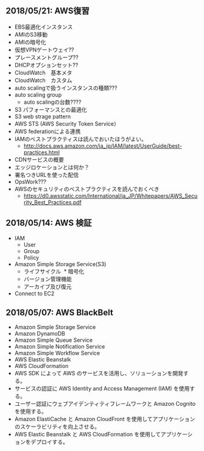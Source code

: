 ## 2018/05/21: AWS復習
* EBS最適化インスタンス
* AMIのS3移動
* AMIの暗号化
* 仮想VPNゲートウェイ??
* プレースメントグループ??
* DHCPオプションセット??
* CloudWatch　基本メタ
* CloudWatch　カスタム
* auto scalingで扱うインスタンスの種類???
* auto scaling group
  * auto scalingの台数????
* S3 パフォーマンスとの最適化
* S3 web strage pattern
* AWS STS (AWS Security Token Service）
* AWS federationによる連携
* IAMのベストプラクティスは読んでおいたほうがよい。
  * http://docs.aws.amazon.com/ja_jp/IAM/latest/UserGuide/best-practices.html
* CDNサービスの概要
* エッジロケーションとは何か？
* 署名つきURLを使った配信
* OpsWork???
* AWSのセキュリティのベストプラクティスを読んでおくべき
  * https://d0.awsstatic.com/International/ja_JP/Whitepapers/AWS_Security_Best_Practices.pdf






## 2018/05/14: AWS 検証
* IAM
  * User
  * Group
  * Policy
* Amazon Simple Storage Service(S3)
  * ライフサイクル
  * 暗号化
  * バージョン管理機能
  * アーカイブ及び復元
* Connect to EC2

## 2018/05/07: AWS BlackBelt
* Amazon Simple Storage Service
* Amazon DynamoDB
* Amazon Simple Queue Service
* Amazon Simple Notification Service
* Amazon Simple Workflow Service
* AWS Elastic Beanstalk
* AWS CloudFormation
* AWS SDK によって AWS のサービスを活用し、ソリューションを開発する。
* サービスの認証に AWS Identity and Access Management (IAM) を使用する。
* ユーザー認証にウェブアイデンティティフレームワークと Amazon Cognito を使用する。
* Amazon ElastiCache と Amazon CloudFront を使用してアプリケーションのスケーラビリティを向上させる。
* AWS Elastic Beanstalk と AWS CloudFormation を使用してアプリケーションをデプロイする。

